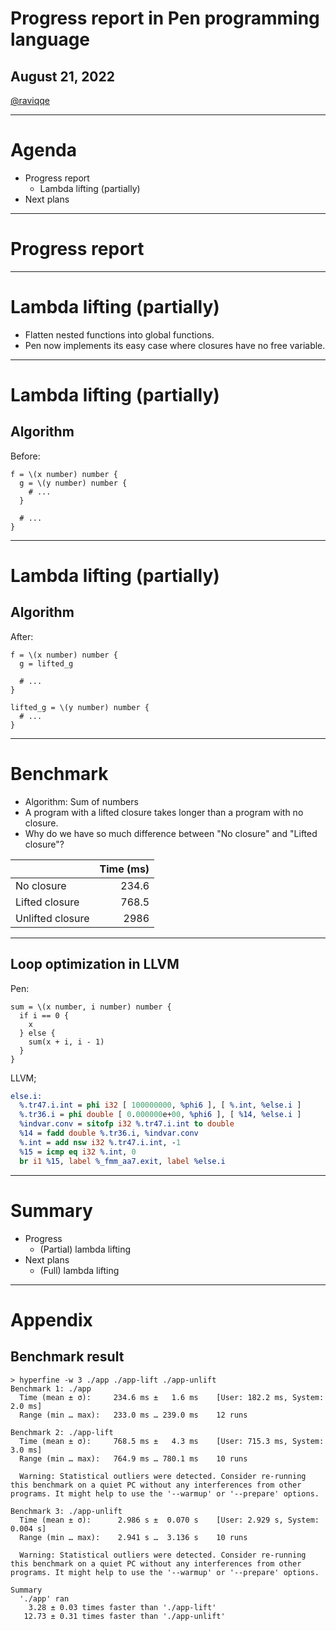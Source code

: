 # Progress report in Pen programming language

## August 21, 2022

[@raviqqe](https://github.com/raviqqe)

---

# Agenda

- Progress report
  - Lambda lifting (partially)
- Next plans

---

# Progress report

---

# Lambda lifting (partially)

- Flatten nested functions into global functions.
- Pen now implements its easy case where closures have no free variable.

---

# Lambda lifting (partially)

## Algorithm

Before:

```pen
f = \(x number) number {
  g = \(y number) number {
    # ...
  }

  # ...
}
```

---

# Lambda lifting (partially)

## Algorithm

After:

```pen
f = \(x number) number {
  g = lifted_g

  # ...
}

lifted_g = \(y number) number {
  # ...
}
```

---

# Benchmark

- Algorithm: Sum of numbers
- A program with a lifted closure takes longer than a program with no closure.
- Why do we have so much difference between "No closure" and "Lifted closure"?

|                  | Time (ms) |
| ---------------- | --------: |
| No closure       |     234.6 |
| Lifted closure   |     768.5 |
| Unlifted closure |      2986 |

---

## Loop optimization in LLVM

Pen:

```pen
sum = \(x number, i number) number {
  if i == 0 {
    x
  } else {
    sum(x + i, i - 1)
  }
}
```

LLVM;

```llvm
else.i:
  %.tr47.i.int = phi i32 [ 100000000, %phi6 ], [ %.int, %else.i ]
  %.tr36.i = phi double [ 0.000000e+00, %phi6 ], [ %14, %else.i ]
  %indvar.conv = sitofp i32 %.tr47.i.int to double
  %14 = fadd double %.tr36.i, %indvar.conv
  %.int = add nsw i32 %.tr47.i.int, -1
  %15 = icmp eq i32 %.int, 0
  br i1 %15, label %_fmm_aa7.exit, label %else.i
```

---

# Summary

- Progress
  - (Partial) lambda lifting
- Next plans
  - (Full) lambda lifting

---

# Appendix

## Benchmark result

```log
> hyperfine -w 3 ./app ./app-lift ./app-unlift
Benchmark 1: ./app
  Time (mean ± σ):     234.6 ms ±   1.6 ms    [User: 182.2 ms, System: 2.0 ms]
  Range (min … max):   233.0 ms … 239.0 ms    12 runs

Benchmark 2: ./app-lift
  Time (mean ± σ):     768.5 ms ±   4.3 ms    [User: 715.3 ms, System: 3.0 ms]
  Range (min … max):   764.9 ms … 780.1 ms    10 runs

  Warning: Statistical outliers were detected. Consider re-running this benchmark on a quiet PC without any interferences from other programs. It might help to use the '--warmup' or '--prepare' options.

Benchmark 3: ./app-unlift
  Time (mean ± σ):      2.986 s ±  0.070 s    [User: 2.929 s, System: 0.004 s]
  Range (min … max):    2.941 s …  3.136 s    10 runs

  Warning: Statistical outliers were detected. Consider re-running this benchmark on a quiet PC without any interferences from other programs. It might help to use the '--warmup' or '--prepare' options.

Summary
  './app' ran
    3.28 ± 0.03 times faster than './app-lift'
   12.73 ± 0.31 times faster than './app-unlift'
```
